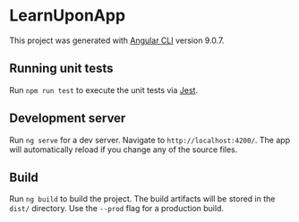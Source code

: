 # LearnUponApp

This project was generated with [Angular CLI](https://github.com/angular/angular-cli) version 9.0.7.

## Running unit tests

Run `npm run test` to execute the unit tests via [Jest](https://jestjs.io/).

## Development server

Run `ng serve` for a dev server. Navigate to `http://localhost:4200/`. The app will automatically reload if you change any of the source files.

## Build

Run `ng build` to build the project. The build artifacts will be stored in the `dist/` directory. Use the `--prod` flag for a production build.

